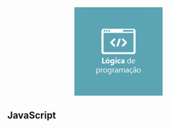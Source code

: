 <div align="center">
<img src="../_assets_/logo_logicadeprogramacao.png" alt="Texto Alternativo" width="200px">
</div>

## JavaScript